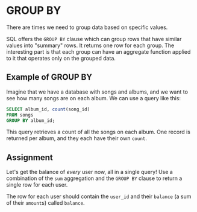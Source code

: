 # GROUP BY

There are times we need to group data based on specific values.

SQL offers the `GROUP BY` clause which can group rows that have similar values into "summary" rows. It returns one row for each group. The interesting part is that each group can have an aggregate function applied to it that operates only on the grouped data.

## Example of GROUP BY

Imagine that we have a database with songs and albums, and we want to see how many songs are on each album. We can use a query like this:

```SQL
SELECT album_id, count(song_id)
FROM songs
GROUP BY album_id;
```

This query retrieves a count of all the songs on each album. One record is returned per album, and they each have their own `count`.

## Assignment

Let's get the balance of *every* user now, all in a single query! Use a combination of the `sum` aggregation and the `GROUP BY` clause to return a single row for each user.

The row for each user should contain the `user_id` and their `balance` (a sum of their `amount`s) called `balance`.
